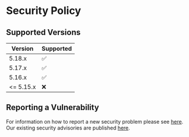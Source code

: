 # Security Policy

## Supported Versions

| Version | Supported          |
| ------- | ------------------ |
| 5.18.x   | :white_check_mark: |
| 5.17.x   | :white_check_mark: |
| 5.16.x   | :white_check_mark: |
| <= 5.15.x | :x:                |

## Reporting a Vulnerability

For information on how to report a new security problem please see [here](https://www.apache.org/security/).
Our existing security advisories are published [here](https://activemq.apache.org/security-advisories).
